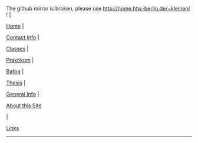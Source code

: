 
<p><span class = "attention">The github mirror is broken, please use <a href="http://home.htw-berlin.de/~kleinen/{{page.url}}"> http://home.htw-berlin.de/~kleinen/</a> !</span>
  <span class = "nav-divider">|</span></p>
  <p />
<p><a href="{{site.baseurl}}">Home</a>
  <span class = "nav-divider">|</span></p>
  <p><a href="{{site.baseurl}}contact">Contact Info</a>
    <span class = "nav-divider">|</span></p>
<p>
  <a href="{{site.baseurl}}classes">Classes</a>
  <span class = "nav-divider">|</span></p>
  <p>
    <a href="{{site.baseurl}}praktikum">Praktikum</a>
    <span class = "nav-divider">|</span></p>
    <p>
      <a href="{{site.baseurl}}bafoeg">Baf&ouml;g</a>
      <span class = "nav-divider">|</span></p>
<p>
  <a href="{{site.baseurl}}thesis">Thesis</a>
  <span class = "nav-divider">|</span></p>
<p><a href="{{site.baseurl}}general">General Info</a>
  <span class = "nav-divider">|</span></p>
<p><a href="{{site.baseurl}}about/thissite">About this Site</a>
</p>
<span class = "nav-divider">|</span></p>
<p><a href="{{site.baseurl}}links">Links</a>
</p>
<hr/>
